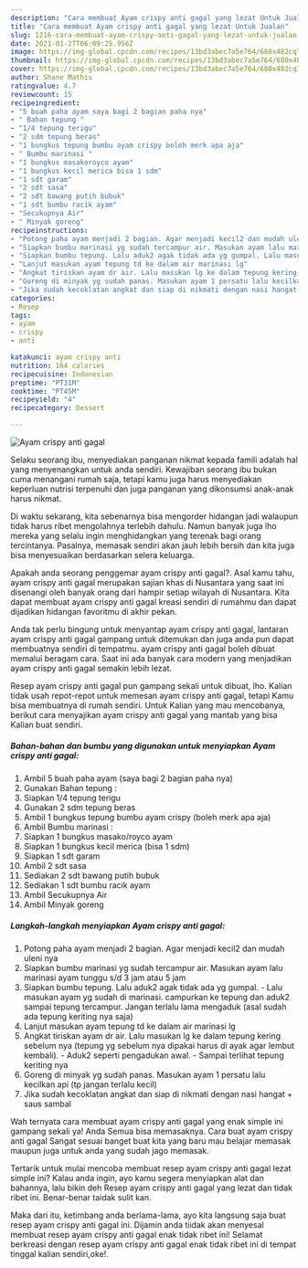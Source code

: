 ```yaml
---
description: "Cara membuat Ayam crispy anti gagal yang lezat Untuk Jualan"
title: "Cara membuat Ayam crispy anti gagal yang lezat Untuk Jualan"
slug: 1216-cara-membuat-ayam-crispy-anti-gagal-yang-lezat-untuk-jualan
date: 2021-01-27T06:09:25.956Z
image: https://img-global.cpcdn.com/recipes/13bd3abec7a5e764/680x482cq70/ayam-crispy-anti-gagal-foto-resep-utama.jpg
thumbnail: https://img-global.cpcdn.com/recipes/13bd3abec7a5e764/680x482cq70/ayam-crispy-anti-gagal-foto-resep-utama.jpg
cover: https://img-global.cpcdn.com/recipes/13bd3abec7a5e764/680x482cq70/ayam-crispy-anti-gagal-foto-resep-utama.jpg
author: Shane Mathis
ratingvalue: 4.7
reviewcount: 15
recipeingredient:
- "5 buah paha ayam saya bagi 2 bagian paha nya"
- " Bahan tepung "
- "1/4 tepung terigu"
- "2 sdm tepung beras"
- "1 bungkus tepung bumbu ayam crispy boleh merk apa aja"
- " Bumbu marinasi "
- "1 bungkus masakoroyco ayam"
- "1 bungkus kecil merica bisa 1 sdm"
- "1 sdt garam"
- "2 sdt sasa"
- "2 sdt bawang putih bubuk"
- "1 sdt bumbu racik ayam"
- "Secukupnya Air"
- " Minyak goreng"
recipeinstructions:
- "Potong paha ayam menjadi 2 bagian. Agar menjadi kecil2 dan mudah uleni nya"
- "Siapkan bumbu marinasi yg sudah tercampur air. Masukan ayam lalu marinasi ayam tunggu s/d 3 jam atau 5 jam"
- "Siapkan bumbu tepung. Lalu aduk2 agak tidak ada yg gumpal. Lalu masukan ayam yg sudah di marinasi. campurkan ke tepung dan aduk2 sampai tepung tercampur. Jangan terlalu lama mengaduk (asal sudah ada tepung keriting nya saja)"
- "Lanjut masukan ayam tepung td ke dalam air marinasi lg"
- "Angkat tiriskan ayam dr air. Lalu masukan lg ke dalam tepung kering sebelum nya (tepung yg sebelum nya dipakai harus di ayak agar lembut kembali). Aduk2 seperti pengadukan awal.  Sampai terlihat tepung keriting nya"
- "Goreng di minyak yg sudah panas. Masukan ayam 1 persatu lalu kecilkan api (tp jangan terlalu kecil)"
- "Jika sudah kecoklatan angkat dan siap di nikmati dengan nasi hangat + saus sambal"
categories:
- Resep
tags:
- ayam
- crispy
- anti

katakunci: ayam crispy anti 
nutrition: 164 calories
recipecuisine: Indonesian
preptime: "PT31M"
cooktime: "PT45M"
recipeyield: "4"
recipecategory: Dessert

---
```



![Ayam crispy anti gagal](https://img-global.cpcdn.com/recipes/13bd3abec7a5e764/680x482cq70/ayam-crispy-anti-gagal-foto-resep-utama.jpg)

Selaku seorang ibu, menyediakan panganan nikmat kepada famili adalah hal yang menyenangkan untuk anda sendiri. Kewajiban seorang ibu bukan cuma menangani rumah saja, tetapi kamu juga harus menyediakan keperluan nutrisi terpenuhi dan juga panganan yang dikonsumsi anak-anak harus nikmat.

Di waktu  sekarang, kita sebenarnya bisa mengorder hidangan jadi walaupun tidak harus ribet mengolahnya terlebih dahulu. Namun banyak juga lho mereka yang selalu ingin menghidangkan yang terenak bagi orang tercintanya. Pasalnya, memasak sendiri akan jauh lebih bersih dan kita juga bisa menyesuaikan berdasarkan selera keluarga. 



Apakah anda seorang penggemar ayam crispy anti gagal?. Asal kamu tahu, ayam crispy anti gagal merupakan sajian khas di Nusantara yang saat ini disenangi oleh banyak orang dari hampir setiap wilayah di Nusantara. Kita dapat membuat ayam crispy anti gagal kreasi sendiri di rumahmu dan dapat dijadikan hidangan favoritmu di akhir pekan.

Anda tak perlu bingung untuk menyantap ayam crispy anti gagal, lantaran ayam crispy anti gagal gampang untuk ditemukan dan juga anda pun dapat membuatnya sendiri di tempatmu. ayam crispy anti gagal boleh dibuat memalui beragam cara. Saat ini ada banyak cara modern yang menjadikan ayam crispy anti gagal semakin lebih lezat.

Resep ayam crispy anti gagal pun gampang sekali untuk dibuat, lho. Kalian tidak usah repot-repot untuk memesan ayam crispy anti gagal, tetapi Kamu bisa membuatnya di rumah sendiri. Untuk Kalian yang mau mencobanya, berikut cara menyajikan ayam crispy anti gagal yang mantab yang bisa Kalian buat sendiri.

<!--inarticleads1-->

##### Bahan-bahan dan bumbu yang digunakan untuk menyiapkan Ayam crispy anti gagal:

1. Ambil 5 buah paha ayam (saya bagi 2 bagian paha nya)
1. Gunakan  Bahan tepung :
1. Siapkan 1/4 tepung terigu
1. Gunakan 2 sdm tepung beras
1. Ambil 1 bungkus tepung bumbu ayam crispy (boleh merk apa aja)
1. Ambil  Bumbu marinasi :
1. Siapkan 1 bungkus masako/royco ayam
1. Siapkan 1 bungkus kecil merica (bisa 1 sdm)
1. Siapkan 1 sdt garam
1. Ambil 2 sdt sasa
1. Sediakan 2 sdt bawang putih bubuk
1. Sediakan 1 sdt bumbu racik ayam
1. Ambil Secukupnya Air
1. Ambil  Minyak goreng




<!--inarticleads2-->

##### Langkah-langkah menyiapkan Ayam crispy anti gagal:

1. Potong paha ayam menjadi 2 bagian. Agar menjadi kecil2 dan mudah uleni nya
1. Siapkan bumbu marinasi yg sudah tercampur air. Masukan ayam lalu marinasi ayam tunggu s/d 3 jam atau 5 jam
1. Siapkan bumbu tepung. Lalu aduk2 agak tidak ada yg gumpal. - Lalu masukan ayam yg sudah di marinasi. campurkan ke tepung dan aduk2 sampai tepung tercampur. Jangan terlalu lama mengaduk (asal sudah ada tepung keriting nya saja)
1. Lanjut masukan ayam tepung td ke dalam air marinasi lg
1. Angkat tiriskan ayam dr air. Lalu masukan lg ke dalam tepung kering sebelum nya (tepung yg sebelum nya dipakai harus di ayak agar lembut kembali). - Aduk2 seperti pengadukan awal.  - Sampai terlihat tepung keriting nya
1. Goreng di minyak yg sudah panas. Masukan ayam 1 persatu lalu kecilkan api (tp jangan terlalu kecil)
1. Jika sudah kecoklatan angkat dan siap di nikmati dengan nasi hangat + saus sambal




Wah ternyata cara membuat ayam crispy anti gagal yang enak simple ini gampang sekali ya! Anda Semua bisa memasaknya. Cara buat ayam crispy anti gagal Sangat sesuai banget buat kita yang baru mau belajar memasak maupun juga untuk anda yang sudah jago memasak.

Tertarik untuk mulai mencoba membuat resep ayam crispy anti gagal lezat simple ini? Kalau anda ingin, ayo kamu segera menyiapkan alat dan bahannya, lalu bikin deh Resep ayam crispy anti gagal yang lezat dan tidak ribet ini. Benar-benar taidak sulit kan. 

Maka dari itu, ketimbang anda berlama-lama, ayo kita langsung saja buat resep ayam crispy anti gagal ini. Dijamin anda tiidak akan menyesal membuat resep ayam crispy anti gagal enak tidak ribet ini! Selamat berkreasi dengan resep ayam crispy anti gagal enak tidak ribet ini di tempat tinggal kalian sendiri,oke!.

